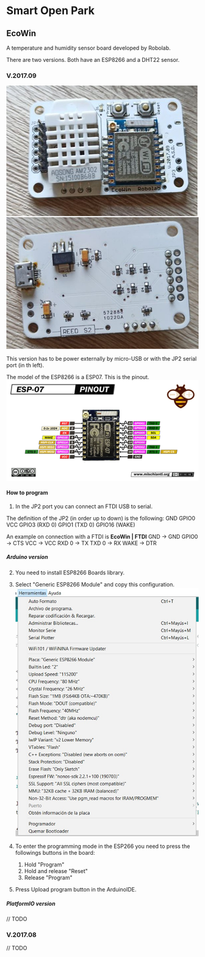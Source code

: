 # Smart Open Park

## EcoWin

A temperature and humidity sensor board developed by Robolab. 

There are two versions. Both have an ESP8266 and a DHT22 sensor. 

### V.2017.09

![EcoWin09 front](./docs/EcoWin09-front.jpg)
![EcoWin09 back](./docs/EcoWin09-back.jpg)

This version has to be power externally by micro-USB or with the JP2 serial port (in th left).

The model of the ESP8266 is a ESP07. This is the pinout.
![ESP07 pinout](./docs/ESP07-pinout.png)

#### How to program

1. In the JP2 port you can connect an FTDI USB to serial.

The definition of the JP2 (in order up to down) is the following:
GND
GPIO0
VCC
GPIO3 (RXD 0)
GPIO1 (TXD 0)
GPIO16 (WAKE)

An example on connection with a FTDI is
**EcoWin | FTDI**
GND -> GND
GPIO0 -> CTS
VCC -> VCC
RXD 0 -> TX
TXD 0 -> RX
WAKE -> DTR

##### Arduino version

2. You need to install ESP8266 Boards library. 

3. Select "Generic ESP8266 Module" and copy this configuration.
![ArduinoIDE configuration](./docs/ArduinoIDE-config.jpg)

4. To enter the programming mode in the ESP266 you need to press the followings buttons in the board:
    1. Hold "Program"
    2. Hold and release "Reset"
    3. Release "Program"

5. Press Upload program button in the ArduinoIDE.

##### PlatformIO version
// TODO

### V.2017.08
// TODO